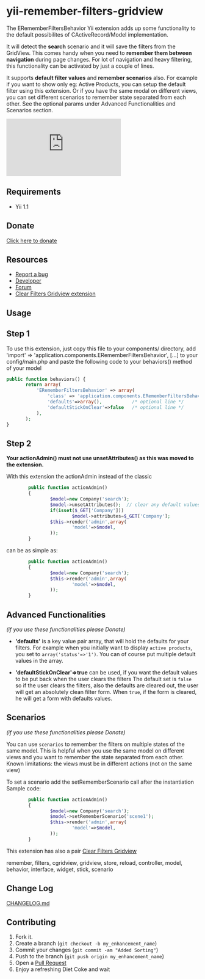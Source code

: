 yii-remember-filters-gridview
=============================

The ERememberFiltersBehavior Yii extension adds up some functionality to the default possibilites of CActiveRecord/Model implementation.

It will detect the **search** scenario and it will save the filters from the GridView. This comes handy when you need to **remember them between navigation** during page changes. For lot of navigation and heavy filtering, this functionality can be activated by just a couple of lines.

It supports **default filter values** and **remember scenarios** also. For example if you want to show only eg: Active Products, you can setup the default filter using this extension. Or if you have the same modal on different views, you can set different scenarios to remember state separated from each other. See the optional params under Advanced Functionalities and Scenarios section. 

![Please login to see the Demo image!](http://www.yiiframework.com/forum/index.php?app=core&module=attach&section=attach&attach_id=1217 "Demo")

Requirements
--------------------

- Yii 1.1

Donate
----------

[Click here to donate](https://www.paypal.com/cgi-bin/webscr?cmd=_s-xclick&hosted_button_id=K9TM6HR8JQ4Z8 "Donate")

Resources
---------------

- [Report a bug](http://github.com/pentium10/yii-remember-filters-gridview/issues "Report a bug")
- [Developer](http://www.yiiframework.com/forum/index.php?/user/8824-pentium10/ "Developer")
- [Forum](http://www.yiiframework.com/forum/index.php?/topic/15847-extension-remember-filters-gridview/ "Forum")
- [Clear Filters Gridview extension](http://www.yiiframework.com/extension/clear-filters-gridview "http://www.yiiframework.com/extension/clear-filters-gridview")

Usage
---------

Step 1
--------

To use this extension, just copy this file to your components/ directory, add 'import' => 'application.components.ERememberFiltersBehavior', [...] to your config/main.php and paste the following code to your behaviors() method of your model

```php
public function behaviors() {
       return array(
           'ERememberFiltersBehavior' => array(
               'class' => 'application.components.ERememberFiltersBehavior',
			   'defaults'=>array(),           /* optional line */
			   'defaultStickOnClear'=>false   /* optional line */
           ),
       );
}
```

Step 2
---------

**Your actionAdmin() must not use unsetAttributes() as this was moved to the extension.**

With this extension the actionAdmin instead of the classic
```php
        public function actionAdmin()
        {
                $model=new Company('search');
                $model->unsetAttributes();  // clear any default values
                if(isset($_GET['Company']))
                        $model->attributes=$_GET['Company'];
                $this->render('admin',array(
                        'model'=>$model,
                ));
        }
```

can be as simple as:
```php
        public function actionAdmin()
        {
                $model=new Company('search');
                $this->render('admin',array(
                        'model'=>$model,
                ));
        }
```

Advanced Functionalities
----------------------------------

_(if you use these functionalities please Donate)_

- **'defaults'** is a key value pair array, that will hold the defaults for your filters. 
For example when you initially want to display `active products`, you set to `array('status'=>'1')`. 
You can of course put multiple default values in the array.

- **'defaultStickOnClear'=>true** can be used, if you want the default values to be put back when the user clears the filters
The default set is `false` so if the user clears the filters, also the defaults are cleared out, the user will get an absolutely clean filter form. When `true`, if the form is cleared, he will get a form with defaults values.


Scenarios
--------------

_(if you use these functionalities please Donate)_

You can use `scenarios` to remember the filters on multiple states of the same model. This is helpful when you use the same model on different views and you want to remember the state separated from each other.  
Known limitations: the views must be in different actions (not on the same view)  

To set a scenario add the setRememberScenario call after the instantiation  
Sample code:  
```php
        public function actionAdmin()
        {
                $model=new Company('search');
				$model->setRememberScenario('scene1');
                $this->render('admin',array(
                        'model'=>$model,
                ));
        }
````


This extension has also a pair [Clear Filters Gridview](http://www.yiiframework.com/extension/clear-filters-gridview "http://www.yiiframework.com/extension/clear-filters-gridview")

remember, filters, cgridview, gridview, store, reload, controller, model, behavior, interface, widget, stick, scenario

Change Log 
-----------------

[CHANGELOG.md](http://github.com/pentium10/yii-remember-filters-gridview/blob/master/CHANGELOG.md)

Contributing
------------

1. Fork it.
2. Create a branch (`git checkout -b my_enhancement_name`)
3. Commit your changes (`git commit -am "Added Sorting"`)
4. Push to the branch (`git push origin my_enhancement_name`)
5. Open a [Pull Request][1]
6. Enjoy a refreshing Diet Coke and wait

[1]: http://github.com/pentium10/yii-remember-filters-gridview/pulls